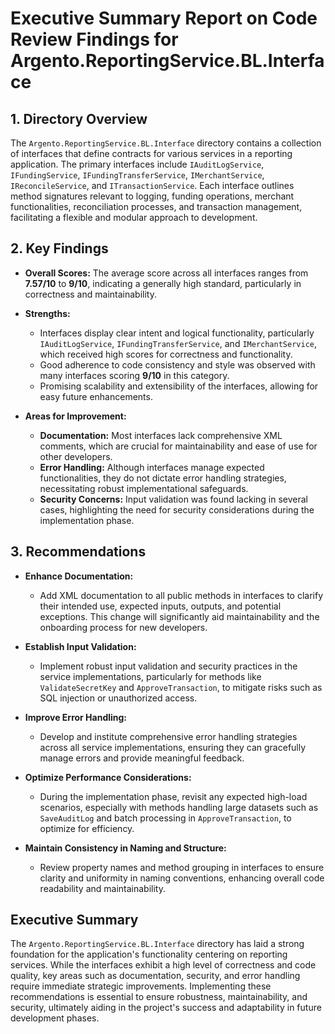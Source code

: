 # Executive Summary Report on Code Review Findings for Argento.ReportingService.BL.Interface

## 1. Directory Overview
The `Argento.ReportingService.BL.Interface` directory contains a collection of interfaces that define contracts for various services in a reporting application. The primary interfaces include `IAuditLogService`, `IFundingService`, `IFundingTransferService`, `IMerchantService`, `IReconcileService`, and `ITransactionService`. Each interface outlines method signatures relevant to logging, funding operations, merchant functionalities, reconciliation processes, and transaction management, facilitating a flexible and modular approach to development.

## 2. Key Findings
- **Overall Scores:** The average score across all interfaces ranges from **7.57/10** to **9/10**, indicating a generally high standard, particularly in correctness and maintainability.
- **Strengths:**
  - Interfaces display clear intent and logical functionality, particularly `IAuditLogService`, `IFundingTransferService`, and `IMerchantService`, which received high scores for correctness and functionality.
  - Good adherence to code consistency and style was observed with many interfaces scoring **9/10** in this category.
  - Promising scalability and extensibility of the interfaces, allowing for easy future enhancements.
  
- **Areas for Improvement:**
  - **Documentation:** Most interfaces lack comprehensive XML comments, which are crucial for maintainability and ease of use for other developers.
  - **Error Handling:** Although interfaces manage expected functionalities, they do not dictate error handling strategies, necessitating robust implementational safeguards.
  - **Security Concerns:** Input validation was found lacking in several cases, highlighting the need for security considerations during the implementation phase.

## 3. Recommendations
- **Enhance Documentation:** 
  - Add XML documentation to all public methods in interfaces to clarify their intended use, expected inputs, outputs, and potential exceptions. This change will significantly aid maintainability and the onboarding process for new developers.
  
- **Establish Input Validation:** 
  - Implement robust input validation and security practices in the service implementations, particularly for methods like `ValidateSecretKey` and `ApproveTransaction`, to mitigate risks such as SQL injection or unauthorized access.

- **Improve Error Handling:**
  - Develop and institute comprehensive error handling strategies across all service implementations, ensuring they can gracefully manage errors and provide meaningful feedback.

- **Optimize Performance Considerations:**
  - During the implementation phase, revisit any expected high-load scenarios, especially with methods handling large datasets such as `SaveAuditLog` and batch processing in `ApproveTransaction`, to optimize for efficiency.

- **Maintain Consistency in Naming and Structure:**
  - Review property names and method grouping in interfaces to ensure clarity and uniformity in naming conventions, enhancing overall code readability and maintainability.

## Executive Summary
The `Argento.ReportingService.BL.Interface` directory has laid a strong foundation for the application's functionality centering on reporting services. While the interfaces exhibit a high level of correctness and code quality, key areas such as documentation, security, and error handling require immediate strategic improvements. Implementing these recommendations is essential to ensure robustness, maintainability, and security, ultimately aiding in the project's success and adaptability in future development phases.